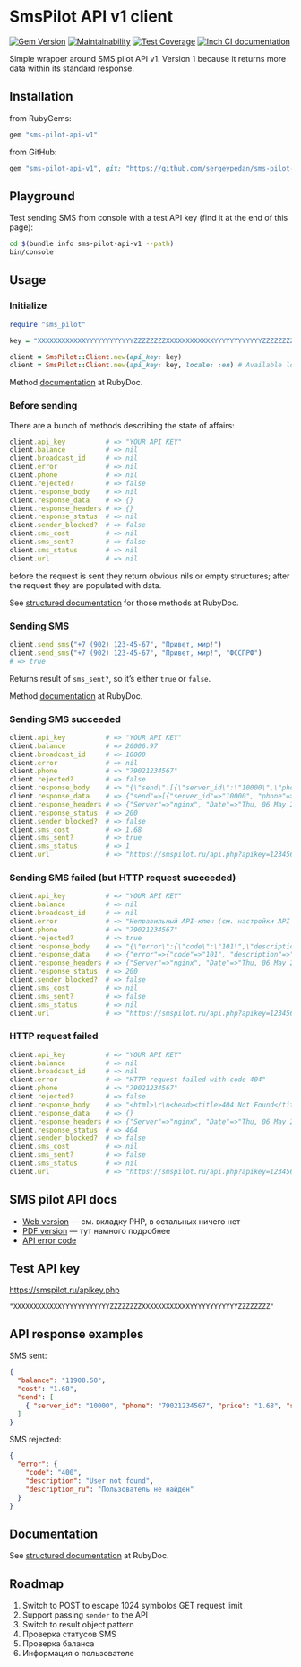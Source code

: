 # SmsPilot API v1 client

[![Gem Version](https://badge.fury.io/rb/sms-pilot-api-v1.svg)](https://badge.fury.io/rb/sms-pilot-api-v1)
[![Maintainability](https://api.codeclimate.com/v1/badges/42765c3098d5f531a3f7/maintainability)](https://codeclimate.com/github/sergeypedan/sms-pilot-api-v1/maintainability)
[![Test Coverage](https://api.codeclimate.com/v1/badges/42765c3098d5f531a3f7/test_coverage)](https://codeclimate.com/github/sergeypedan/sms-pilot-api-v1/test_coverage)
[![Inch CI documentation](https://inch-ci.org/github/sergeypedan/sms-pilot-api-v1.svg?branch=master&amp;style=flat)](https://inch-ci.org/github/sergeypedan/sms-pilot-api-v1)

Simple wrapper around SMS pilot API v1. Version 1 because it returns more data within its standard response.

## Installation

from RubyGems:

```ruby
gem "sms-pilot-api-v1"
```

from GitHub:

```ruby
gem "sms-pilot-api-v1", git: "https://github.com/sergeypedan/sms-pilot-api-v1.git"
```

## Playground

Test sending SMS from console with a test API key (find it at the end of this page):

```sh
cd $(bundle info sms-pilot-api-v1 --path)
bin/console
```


## Usage

### Initialize

```ruby
require "sms_pilot"

key = "XXXXXXXXXXXXYYYYYYYYYYYYZZZZZZZZXXXXXXXXXXXXYYYYYYYYYYYYZZZZZZZZ"

client = SmsPilot::Client.new(api_key: key)
client = SmsPilot::Client.new(api_key: key, locale: :en) # Available locales are [:en, :ru]
```

Method [documentation](https://rubydoc.info/github/sergeypedan/sms-pilot-api-v1/master/SmsPilot/Client#initialize-instance_method) at RubyDoc.

### Before sending

There are a bunch of methods describing the state of affairs:

```ruby
client.api_key          # => "YOUR API KEY"
client.balance          # => nil
client.broadcast_id     # => nil
client.error            # => nil
client.phone            # => nil
client.rejected?        # => false
client.response_body    # => nil
client.response_data    # => {}
client.response_headers # => {}
client.response_status  # => nil
client.sender_blocked?  # => false
client.sms_cost         # => nil
client.sms_sent?        # => false
client.sms_status       # => nil
client.url              # => nil
```

before the request is sent they return obvious nils or empty structures; after the request they are populated with data.

See [structured documentation](https://rubydoc.info/github/sergeypedan/sms-pilot-api-v1/master/SmsPilot/Client) for those methods at RubyDoc.

### Sending SMS

```ruby
client.send_sms("+7 (902) 123-45-67", "Привет, мир!")
client.send_sms("+7 (902) 123-45-67", "Привет, мир!", "ФССПРФ")
# => true
```

Returns result of `sms_sent?`, so it’s either `true` or `false`.

Method [documentation](https://rubydoc.info/github/sergeypedan/sms-pilot-api-v1/master/SmsPilot/Client#send_sms-instance_method) at RubyDoc.

### Sending SMS succeeded

```ruby
client.api_key          # => "YOUR API KEY"
client.balance          # => 20006.97
client.broadcast_id     # => 10000
client.error            # => nil
client.phone            # => "79021234567"
client.rejected?        # => false
client.response_body    # => "{\"send\":[{\"server_id\":\"10000\",\"phone\":\"79021234567\",\"price\":\"1.68\",\"status\":\"0\"}],\"balance\":\"20006.97\",\"cost\":\"1.68\"}"
client.response_data    # => {"send"=>[{"server_id"=>"10000", "phone"=>"79021234567", "price"=>"1.68", "status"=>"0"}], "balance"=>"20006.97", "cost"=>"1.68"}
client.response_headers # => {"Server"=>"nginx", "Date"=>"Thu, 06 May 2021 04:52:58 GMT", "Content-Type"=>"application/json; charset=utf-8", "Content-Length"=>"179", "Connection"=>"close", "Access-Control-Allow-Origin"=>"*"}
client.response_status  # => 200
client.sender_blocked?  # => false
client.sms_cost         # => 1.68
client.sms_sent?        # => true
client.sms_status       # => 1
client.url              # => "https://smspilot.ru/api.php?apikey=1234567890&format=json&send=%D0%9F%D1%80%D0%B8%D0%B2%D0%B5%D1%82%2C+%D0%BC%D0%B8%D1%80%21&to=79021234567"
```

### Sending SMS failed (but HTTP request succeeded)

```ruby
client.api_key          # => "YOUR API KEY"
client.balance          # => nil
client.broadcast_id     # => nil
client.error            # => "Неправильный API-ключ (см. настройки API в личном кабинете) (код ошибки: 101)"
client.phone            # => "79021234567"
client.rejected?        # => true
client.response_body    # => "{\"error\":{\"code\":\"101\",\"description\":\"APIKEY is invalid\",\"description_ru\":\"Неправильный API-ключ (см. настройки API в личном кабинете)\"}}"
client.response_data    # => {"error"=>{"code"=>"101", "description"=>"APIKEY is invalid", "description_ru"=>"Неправильный API-ключ (см. настройки API в личном кабинете)"}}
client.response_headers # => {"Server"=>"nginx", "Date"=>"Thu, 06 May 2021 04:52:58 GMT", "Content-Type"=>"application/json; charset=utf-8", "Content-Length"=>"179", "Connection"=>"close", "Access-Control-Allow-Origin"=>"*"}
client.response_status  # => 200
client.sender_blocked?  # => false
client.sms_cost         # => nil
client.sms_sent?        # => false
client.sms_status       # => nil
client.url              # => "https://smspilot.ru/api.php?apikey=1234567890&format=json&send=%D0%9F%D1%80%D0%B8%D0%B2%D0%B5%D1%82%2C+%D0%BC%D0%B8%D1%80%21&to=79021234567"
```

### HTTP request failed

```ruby
client.api_key          # => "YOUR API KEY"
client.balance          # => nil
client.broadcast_id     # => nil
client.error            # => "HTTP request failed with code 404"
client.phone            # => "79021234567"
client.rejected?        # => false
client.response_body    # => "<html>\r\n<head><title>404 Not Found</title></head>\r\n<body>\r\n<center><h1>404 Not Found</h1></center>\r\n<hr><center>nginx</center>\r\n</body>\r\n</html>\r\n"
client.response_data    # => {}
client.response_headers # => {"Server"=>"nginx", "Date"=>"Thu, 06 May 2021 05:30:23 GMT", "Content-Type"=>"text/html", "Content-Length"=>"146", "Connection"=>"close"}
client.response_status  # => 404
client.sender_blocked?  # => false
client.sms_cost         # => nil
client.sms_sent?        # => false
client.sms_status       # => nil
client.url              # => "https://smspilot.ru/api.php?apikey=1234567890&format=json&send=%D0%9F%D1%80%D0%B8%D0%B2%D0%B5%D1%82%2C+%D0%BC%D0%B8%D1%80%21&to=79021234567"
```


## SMS pilot API docs

- [Web version](https://smspilot.ru/apikey.php) — см. вкладку PHP, в остальных ничего нет
- [PDF version](https://smspilot.ru/download/SMSPilotRu-HTTP-v1.9.19.pdf) — тут намного подробнее
- [API error code](https://smspilot.ru/apikey.php#err)


## Test API key

https://smspilot.ru/apikey.php

```
"XXXXXXXXXXXXYYYYYYYYYYYYZZZZZZZZXXXXXXXXXXXXYYYYYYYYYYYYZZZZZZZZ"
```


## API response examples

SMS sent:

```json
{
  "balance": "11908.50",
  "cost": "1.68",
  "send": [
    { "server_id": "10000", "phone": "79021234567", "price": "1.68", "status": "0" }
  ]
}
```

SMS rejected:

```json
{
  "error": {
    "code": "400",
    "description": "User not found",
    "description_ru": "Пользователь не найден"
  }
}
```


## Documentation

See [structured documentation](https://rubydoc.info/github/sergeypedan/sms-pilot-api-v1/master/SmsPilot/Client) at RubyDoc.


## Roadmap

1. Switch to POST to escape 1024 symbolos GET request limit
1. Support passing `sender` to the API
1. Switch to result object pattern
1. Проверка статусов SMS
1. Проверка баланса
1. Информация о пользователе
